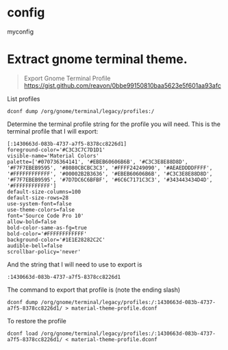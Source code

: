 # config
myconfig

# Extract gnome terminal theme.
> Export Gnome Terminal Profile
https://gist.github.com/reavon/0bbe99150810baa5623e5f601aa93afc

List profiles

~~~
dconf dump /org/gnome/terminal/legacy/profiles:/
~~~

Determine the terminal profile string for the profile you will need. This is the terminal profile that I will export:

~~~
[:1430663d-083b-4737-a7f5-8378cc8226d1]
foreground-color='#C3C3C7C7D1D1'
visible-name='Material Colors'
palette=['#070736364141', '#EBEB60606B6B', '#C3C3E8E88D8D', '#F7F7EBEB9595', '#8080CBCBC3C3', '#FFFF24249090', '#AEAEDDDDFFFF', '#FFFFFFFFFFFF', '#00002B2B3636', '#EBEB60606B6B', '#C3C3E8E88D8D', '#F7F7EBEB9595', '#7D7DC6C6BFBF', '#6C6C7171C3C3', '#343443434D4D', '#FFFFFFFFFFFF']
default-size-columns=100
default-size-rows=28
use-system-font=false
use-theme-colors=false
font='Source Code Pro 10'
allow-bold=false
bold-color-same-as-fg=true
bold-color='#FFFFFFFFFFFF'
background-color='#1E1E28282C2C'
audible-bell=false
scrollbar-policy='never'
~~~

And the string that I will need to use to export is

~~~
:1430663d-083b-4737-a7f5-8378cc8226d1
~~~

The command to export that profile is (note the ending slash)

~~~
dconf dump /org/gnome/terminal/legacy/profiles:/:1430663d-083b-4737-a7f5-8378cc8226d1/ > material-theme-profile.dconf
~~~

To restore the profile

~~~
dconf load /org/gnome/terminal/legacy/profiles:/:1430663d-083b-4737-a7f5-8378cc8226d1/ < material-theme-profile.dconf
~~~


